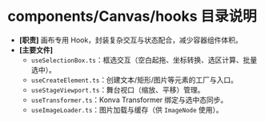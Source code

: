# components/Canvas/hooks 目录说明

- **[职责]** 画布专用 Hook，封装复杂交互与状态配合，减少容器组件体积。
- **[主要文件]**
  - `useSelectionBox.ts`：框选交互（空白起拖、坐标转换、选区计算、批量选中）。
  - `useCreateElement.ts`：创建文本/矩形/图片等元素的工厂与入口。
  - `useStageViewport.ts`：舞台视口（缩放、平移）管理。
  - `useTransformer.ts`：Konva Transformer 绑定与选中态同步。
  - `useImageLoader.ts`：图片加载与缓存（供 `ImageNode` 使用）。

